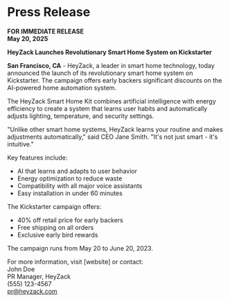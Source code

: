 # Press Release

**FOR IMMEDIATE RELEASE**  
**May 20, 2025**  

**HeyZack Launches Revolutionary Smart Home System on Kickstarter**  

**San Francisco, CA** - HeyZack, a leader in smart home technology, today announced the launch of its revolutionary smart home system on Kickstarter. The campaign offers early backers significant discounts on the AI-powered home automation system.  

The HeyZack Smart Home Kit combines artificial intelligence with energy efficiency to create a system that learns user habits and automatically adjusts lighting, temperature, and security settings.  

"Unlike other smart home systems, HeyZack learns your routine and makes adjustments automatically," said CEO Jane Smith. "It's not just smart - it's intuitive."  

Key features include:  
- AI that learns and adapts to user behavior  
- Energy optimization to reduce waste  
- Compatibility with all major voice assistants  
- Easy installation in under 60 minutes  

The Kickstarter campaign offers:  
- 40% off retail price for early backers  
- Free shipping on all orders  
- Exclusive early bird rewards  

The campaign runs from May 20 to June 20, 2023.  

For more information, visit [website] or contact:  
John Doe  
PR Manager, HeyZack  
(555) 123-4567  
pr@heyzack.com
